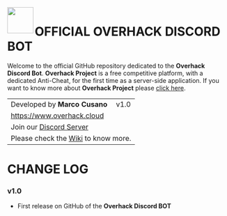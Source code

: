 <img align="left" src="https://www.overhack.cloud/images/overhack/logo.png" width="60" height="60" />

# OFFICIAL OVERHACK DISCORD BOT
Welcome to the official GitHub repository dedicated to the **Overhack Discord Bot**. **Overhack Project** is a free competitive platform, with a dedicated Anti-Cheat, for the first time as a server-side application.
If you want to know more about **Overhack Project** please [click here](https://www.overhack.cloud).

<div align="center">
   
   <table align="center"><tbody>
      <tr>
         <td>Developed by <strong>Marco Cusano</strong></td>
         <td>v1.0</td>
      </tr>
      <tr>
         <td colspan="2"><a href="https://www.overhack.cloud">https://www.overhack.cloud</a></td>
      </tr>
      <tr>
         <td colspan="2">Join our <a href="https://www.overhack.cloud/discord">Discord Server</a></td>
      </tr>
      <tr>
          <td colspan="2">Please check the <a href="wiki">Wiki</a> to know more.</td>
      </tr>
   </tbody></table>
</div>

# CHANGE LOG

### v1.0
- First release on GitHub of the **Overhack Discord BOT**
